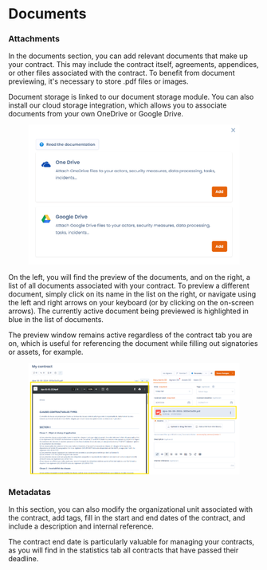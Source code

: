 # Documents

### Attachments

In the documents section, you can add relevant documents that make up your contract. This may include the contract itself, agreements, appendices, or other files associated with the contract. To benefit from document previewing, it's necessary to store .pdf files or images.

Document storage is linked to our document storage module. You can also install our cloud storage integration, which allows you to associate documents from your own OneDrive or Google Drive.

<figure><img src="../../.gitbook/assets/image (11).png" alt=""><figcaption></figcaption></figure>

On the left, you will find the preview of the documents, and on the right, a list of all documents associated with your contract. To preview a different document, simply click on its name in the list on the right, or navigate using the left and right arrows on your keyboard (or by clicking on the on-screen arrows). The currently active document being previewed is highlighted in blue in the list of documents.

The preview window remains active regardless of the contract tab you are on, which is useful for referencing the document while filling out signatories or assets, for example.

<figure><img src="../../.gitbook/assets/image (12).png" alt=""><figcaption></figcaption></figure>

### Metadatas

In this section, you can also modify the organizational unit associated with the contract, add tags, fill in the start and end dates of the contract, and include a description and internal reference.

The contract end date is particularly valuable for managing your contracts, as you will find in the statistics tab all contracts that have passed their deadline.
